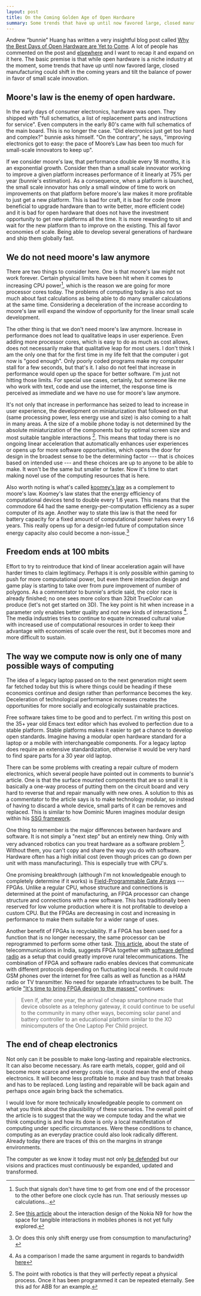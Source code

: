 ```yaml
---
layout: post
title: On the Coming Golden Age of Open Hardware
summary: Some trends that have up until now favored large, closed manufacturing could shift in the coming years and tilt the balance of power in favor of small scale open hardware. 
---
```


Andrew “bunnie” Huang has written a very insightful blog post called [Why the Best Days of Open Hardware are Yet to Come](http://www.bunniestudios.com/blog/?p=1863). A lot of people has commented on the post and [elsewhere](http://boingboing.net/2011/09/27/bunnie-huang-the-best-days-of-open-hardware-are-yet-to-come.html) and I want to recap it and expand on it here. The basic premise is that while open hardware is a niche industry at the moment, some trends that have up until now favored large, closed manufacturing could shift in the coming years and tilt the balance of power in favor of small scale innovation. 

## Moore's law is the enemy of open hardware.

In the early days of consumer electronics, hardware was open. They shipped with "full schematics, a list of replacement parts and instructions for service". Even computers in the early 80's came with full schematics of the main board. This is no longer the case. "Did electronics just get too hard and complex?" bunnie asks himself. "On the contrary", he says, "improving electronics got to easy: the pace of Moore’s Law has been too much for small-scale innovators to keep up". 

If we consider moore's law, that performance double every 18 months, it is an exponential growth. Consider then than a small scale innovator working to improve a given platform increases performance of it linearly at 75% per year (bunnie's estimation). As a consequence, when a platform is launched, the small scale innovator has only a small window of time to work on improvements on that platform before moore's law makes it more profitable to just get a new platform. This is bad for craft, it is bad for code (more beneficial to upgrade hardware than to write better, more efficient code) and it is bad for open hardware that does not have the investment opportunity to get new platforms all the time. It is more rewarding to sit and wait for the new platform than to improve on the existing. This all favor economies of scale. Being able to develop several generations of hardware and ship them globally fast.


## We do not need moore's law anymore

There are two things to consider here. One is that moore's law might not work forever. Certain physical limits have been hit when it comes to increasing CPU power[^cpu], which is the reason we are going for more processor cores today.  The problems of computing today is also not so much about fast calculations as being able to do many smaller calculations at the same time. Considering a deceleration of the increase according to moore's law will expand the window of opportunity for the linear small scale development.

[^cpu]: Such that signals don't have time to get from one end of the processor to the other before one clock cycle has run. That seriously messes up calculations...

The other thing is that we don't need moore's law anymore. Increase in performance does not lead to qualitative leaps in user experience. Even adding more processor cores, which is easy to do as much as cost allows, does not necessarily make that qualitative leap for most users. I don't think I am the only one that for the first time in my life felt that the computer i got now is "good enough". Only poorly coded programs make my computer stall for a few seconds, but that's it. I also do not feel that increase in performance would open up the space for better software. I'm just not hitting those limits. For special use cases, certainly, but someone like me who work with text, code and use the internet, the response time is perceived as immediate and we have no use for moore's law anymore.

It's not only that increase in performance has seized to lead to increase in user experience, the development on miniaturization that followed on that (same processing power, less energy use and size) is also coming to a halt in many areas. A the size of a mobile phone today is not determined by the absolute miniaturization of the components but by optimal screen size and most suitable tangible interactions [^nokia]. This means that today there is no ongoing linear acceleration that automatically enhances user experiences or opens up for more software opportunities, which opens the door for design in the broadest sense to be the determining factor --- that is choices based on intended use --- and these choices are up to anyone to be able to make. It won't be the same but smaller or faster. Now it's time to start making novel use of the computing resources that is here.

[^nokia]: See [this article](http://www.domusweb.it/en/design/portable-cathedrals/) about the interaction design of the Nokia N9 for how the space for tangible interactions in mobiles phones is not yet fully explored.

Also worth noting is what's called [koomey's law](http://www.koomey.com/post/2678649528) as a complement to moore's law. Koomey's law states that the energy efficiency of computational devices tend to double every 1.6 years. This means that the commodore 64 had the same energy-per-computation efficiency as a super computer of its age. Another way to state this law is that the need for battery capacity for a fixed amount of computational power halves every 1.6 years. This really opens up for a design-led future of computation since energy capacity also could become a non-issue.[^transfer]

[^transfer]: Or does this only shift energy use from consumption to manufacturing?

## Freedom ends at 100 mbits 

Effort to try to reintroduce that kind of linear acceleration again will have harder times to claim legitimacy. Perhaps it is only possible within gaming to push for more computational power, but even there interaction design and game play is starting to take over from pure improvement of number of polygons. As a commentator to bunnie's article said, the color race is already finished; no one sees more colors than 32bit TrueColor can produce (let's not get started on 3D). The key point is hit when increase in a parameter only enables better quality and not new kinds of interactions [^100mbit]. The media industries tries to continue to equate increased cultural value with increased use of computational resources in order to keep their advantage with economies of scale over the rest, but it becomes more and more difficult to sustain.

[^100mbit]: As a comparison I made the same argument in regards to bandwidth [here](http://www.blay.se/2011/10/06/punks/)

## The way we compute now is only one of many possible ways of computing

The idea of a legacy laptop passed on to the next generation might seem far fetched today but this is where things could be heading if these economics continue and design rather than performance becomes the key. Deceleration of technological performance increases creates the opportunities for more socially and ecologically sustainable practices.

Free software takes time to be good and to perfect. I'm writing this post on the 35+ year old Emacs text editor which has evolved to perfection due to a stable platform. Stable platforms makes it easier to get a chance to develop open standards. Imagine having a modular open hardware standard for a laptop or a mobile with interchangeable components. For a legacy laptop does require an extensive standardization, otherwise it would be very hard to find spare parts for a 30 year old laptop.

There can be some problems with creating a repair culture of modern electronics, which several people have pointed out in comments to bunnie's article. One is that the surface mounted components that are so small it is basically a one-way process of putting them on the circuit board and very hard to reverse that and repair manually with new ones. A solution to this as a commentator to the article says is to make technology modular, so instead of having to discard a whole device, small parts of it can be removes and replaced. This is similar to how Dominic Muren imagines modular design within his [SSG framework](http://www.humblefacture.com/2010/08/ssg-framework-for-more-sustainable.html).

One thing to remember is the major differences between hardware and software. It is not simply a "next step" but an entirely new thing. Only with very advanced robotics can you treat hardware as a software problem [^robotics]. Without them, you can't copy and share the way you do with software. Hardware often has a high initial cost (even though prices can go down per unit with mass manufacturing). This is especially true with CPU's. 

One promising breakthrough (although I'm not knowledgeable enough to completely determine if it works) is [Field-Programmable Gate Arrays](https://en.wikipedia.org/wiki/Field-programmable_gate_array) --- FPGAs. Unlike a regular CPU, whose structure and connections is determined at the point of manufacturing, an FPGA processor can change structure and connections with a new software. This has traditionally been reserved for low volume production where it is not profitable to develop a custom CPU. But the FPGAs are decreasing in cost and increasing in performance to make them suitable for a wider range of uses.

Another benefit of FPGAs is recyclability. If a FPGA has been used for a function that is no longer necessary, the same processor can be reprogrammed to perform some other task. [This article](http://www.i4donline.net/articles/current-article.asp?articleid=1276&typ=Features), about the state of telecommunications in India, suggests FPGA together with [software defined radio](http://gnuradio.org/redmine/projects/gnuradio/wiki) as a setup that could greatly improve rural telecommunications. The combination of FPGA and software radio enables devices that communicate with different protocols depending on fluctuating local needs. It could route GSM phones over the internet for free calls as well as function as a HAM radio or TV transmitter. No need for separate infrastructures to be built. The article ["It's time to bring FPGA design to the masses"](http://stop.zona-m.net/2011/09/its-time-to-bring-fpga-design-to-the-masses/) continues:

> Even if, after one year, the arrival of cheap smartphone made that device obsolete as a telephony gateway, it could continue to be useful to the community in many other ways, becoming solar panel and battery controller to an educational platform similar to the XO minicomputers of the One Laptop Per Child project. 


[^robotics]: The point with robotics is that they will perfectly repeat a physical process. Once it has been programmed it can be repeated eternally. See this ad for ABB for an example.




## The end of cheap electronics

Not only can it be possible to make long-lasting and repairable electronics. It can also become necessary. As rare earth metals, copper, gold and oil become more scarce and energy costs rise, it could mean the end of cheap electronics. It will become less profitable to make and buy trash that breaks and has to be replaced. Long lasting and repairable will be back again and perhaps once again bring back the schematics.

I would love for more technically knowledgeable people to comment on what you think about the plausibility of these scenarios. The overall point of the article is to suggest that the way we compute today and the what we think computing is and how its done is only a local manifestation of computing under specific circumstances. Were these conditions to chance, computing as an everyday practice could also look radically different. Already today there are traces of this on the margins in strange environments. 

The computer as we know it today must not only [be defended](http://www.reddit.com/r/freeculture/comments/nwzq6/the_coming_war_on_general_computing_cory_doctorow/) but our visions and practices must continuously be expanded, updated and transformed.
